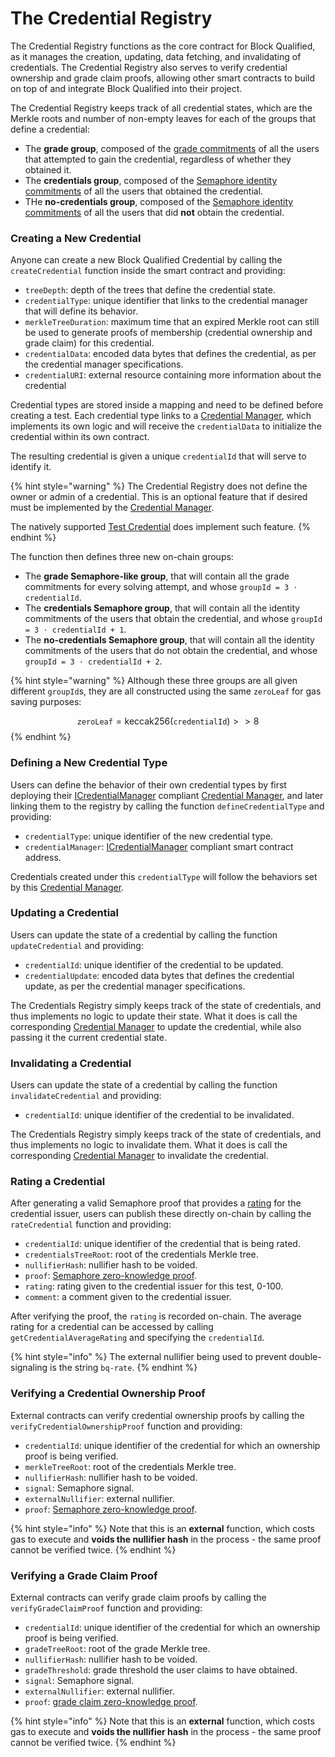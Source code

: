 # The Credential Registry

The Credential Registry functions as the core contract for Block Qualified, as it manages the creation, updating, data fetching, and invalidating of credentials. The Credential Registry also serves to verify credential ownership and grade claim proofs, allowing other smart contracts to build on top of and integrate Block Qualified into their project.

The Credential Registry keeps track of all credential states, which are the Merkle roots and number of non-empty leaves for each of the groups that define a credential:
- The **grade group**, composed of the [grade commitments](./circuits.md#grade-tree-inclusion) of all the users that attempted to gain the credential, regardless of whether they obtained it.
- The **credentials group**, composed of the [Semaphore identity commitments](http://semaphore.appliedzkp.org/docs/guides/identities) of all the users that obtained the credential.
- THe **no-credentials group**, composed of the [Semaphore identity commitments](http://semaphore.appliedzkp.org/docs/guides/identities) of all the users that did **not** obtain the credential.

### Creating a New Credential

Anyone can create a new Block Qualified Credential by calling the `createCredential` function inside the smart contract and providing:
- `treeDepth`: depth of the trees that define the credential state.
- `credentialType`: unique identifier that links to the credential manager that will define its behavior.
- `merkleTreeDuration`: maximum time that an expired Merkle root can still be used to generate proofs of membership (credential ownership and grade claim) for this credential.
- `credentialData`: encoded data bytes that defines the credential, as per the credential manager specifications.
- `credentialURI`: external resource containing more information about the credential

Credential types are stored inside a mapping and need to be defined before creating a test. Each credential type links to a [Credential Manager](./credential-managers.md), which implements its own logic and will receive the `credentialData` to initialize the credential within its own contract.

The resulting credential is given a unique `credentialId` that will serve to identify it. 

{% hint style="warning" %}
The Credential Registry does not define the owner or admin of a credential. This is an optional feature that if desired must be implemented by the [Credential Manager](./credential-managers.md).

The natively supported [Test Credential](./test-credential-manager.md) does implement such feature.
{% endhint %}

The function then defines three new on-chain groups:

- The **grade Semaphore-like group**, that will contain all the grade commitments for every solving attempt, and whose `groupId = 3 ⋅ credentialId`.
- The **credentials Semaphore group**, that will contain all the identity commitments of the users that obtain the credential, and whose `groupId = 3 ⋅ credentialId + 1`.
- The **no-credentials Semaphore group**, that will contain all the identity commitments of the users that do not obtain the credential, and whose `groupId = 3 ⋅ credentialId + 2`.

{% hint style="warning" %}
Although these three groups are all given different `groupId`s, they are all constructed using the same `zeroLeaf` for gas saving purposes:

$$
    \texttt{zeroLeaf} = \textrm{keccak256}(\texttt{credentialId}) >> 8
$$
{% endhint %}

### Defining a New Credential Type

Users can define the behavior of their own credential types by first deploying their [ICredentialManager](../../packages/contracts/contracts/interfaces/ICredentialManager.sol) compliant [Credential Manager](./credential-managers.md), and later linking them to the registry by calling the function `defineCredentialType` and providing:
- `credentialType`: unique identifier of the new credential type.
- `credentialManager`: [ICredentialManager](../../packages/contracts/contracts/interfaces/ICredentialManager.sol) compliant smart contract address.

Credentials created under this `credentialType` will follow the behaviors set by this [Credential Manager](./credential-managers.md).

### Updating a Credential

Users can update the state of a credential by calling the function `updateCredential` and providing:
- `credentialId`: unique identifier of the credential to be updated.
- `credentialUpdate`: encoded data bytes that defines the credential update, as per the credential manager specifications.

The Credentials Registry simply keeps track of the state of credentials, and thus implements no logic to update their state. What it does is call the corresponding [Credential Manager](./credential-managers.md) to update the credential, while also passing it the current credential state.

### Invalidating a Credential
Users can update the state of a credential by calling the function `invalidateCredential` and providing:
- `credentialId`: unique identifier of the credential to be invalidated.

The Credentials Registry simply keeps track of the state of credentials, and thus implements no logic to invalidate them. What it does is call the corresponding [Credential Manager](./credential-managers.md) to invalidate the credential.

### Rating a Credential 
After generating a valid Semaphore proof that provides a [rating](../guides/functionalities/credential-issuer-rating.md) for the credential issuer, users can publish these directly on-chain by calling the `rateCredential` function and providing:
- `credentialId`: unique identifier of the credential that is being rated.
- `credentialsTreeRoot`: root of the credentials Merkle tree.
- `nullifierHash`: nullifier hash to be voided.
- `proof`: [Semaphore zero-knowledge proof](https://semaphore.appliedzkp.org/docs/guides/proofs).
- `rating`: rating given to the credential issuer for this test, 0-100.
- `comment`: a comment given to the credential issuer.

After verifying the proof, the `rating` is recorded on-chain. The average rating for a credential can be accessed by calling `getCredentialAverageRating` and specifying the `credentialId`. 

{% hint style="info" %}
The external nullifier being used to prevent double-signaling is the string `bq-rate`.
{% endhint %}

### Verifying a Credential Ownership Proof
External contracts can verify credential ownership proofs by calling the `verifyCredentialOwnershipProof` function and providing:
- `credentialId`: unique identifier of the credential for which an ownership proof is being verified.
- `merkleTreeRoot`: root of the credentials Merkle tree.
- `nullifierHash`: nullifier hash to be voided.
- `signal`: Semaphore signal.
- `externalNullifier`: external nullifier.
- `proof`: [Semaphore zero-knowledge proof](https://semaphore.appliedzkp.org/docs/guides/proofs).

{% hint style="info" %}
Note that this is an **external** function, which costs gas to execute and **voids the nullifier hash** in the process - the same proof cannot be verified twice.
{% endhint %}

### Verifying a Grade Claim Proof
External contracts can verify grade claim proofs by calling the `verifyGradeClaimProof` function and providing:
- `credentialId`: unique identifier of the credential for which an ownership proof is being verified.
- `gradeTreeRoot`: root of the grade Merkle tree.
- `nullifierHash`: nullifier hash to be voided.
- `gradeThreshold`: grade threshold the user claims to have obtained.
- `signal`: Semaphore signal.
- `externalNullifier`: external nullifier.
- `proof`: [grade claim zero-knowledge proof](./circuits.md#the-grade-claim-circuit).

{% hint style="info" %}
Note that this is an **external** function, which costs gas to execute and **voids the nullifier hash** in the process - the same proof cannot be verified twice.
{% endhint %}